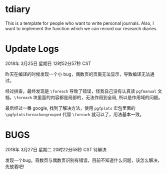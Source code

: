 # tdiary
This is a template for people who want to write personal journals. 
Also, I want to implement the function which we can record our research diaries.

# Update Logs
2018年 3月25日 星期日 12时52分57秒 CST

昨天在编译的时候发现一个小 bug，偶数页的页眉无法显示，导致编译无法通过。

经过排查，最终发现是 `\foreach` 导致了错误，怪我自己没有认真读 `pgfmanual`
文档，`\foreach` 块里面的内容都是局部的，无法作用到全局, 所以是作用域的问题。

最后经过一番 google, 找到了解决方法，使用 `pgfplots` 宏包里面的 `\pgfplotsforeachungrouped`
代替 `\foreach` 就可以了，用法基本一致。

# BUGS

2018年 3月27日 星期二 20时22分58秒 CST 待解决

发现一个bug，奇数页与偶数页识别有错误，目前不知道什么问题，该怎么解决，先放着吧!
